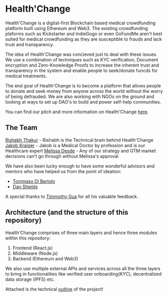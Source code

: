 # Health'Change

Health'Change is a digital-first Blockchain based medical crowdfunding platform built using Ethereum and Web3.
The existing crowdfunding plaforms such as Kickstarter and IndieGogo or even GoFundMe aren't best suited for medical crowdfunding as they are susceptible to frauds and lack trust and transparency.

The idea of Health'Change was concieved just to deal with these issues.
We use a combination of techniques such as KYC verification, Document encryption and Zero-Knowledge Proofs to increase the inherent trust and transparency in the system and enable people to seek/donate funcds for medical treatments.

The end goal of Health'Change is to become a platform that allows people to donate and seek money from anyone across the world without the worry of being defrauded. We are also working with NGOs on the ground and looking at ways to set up DAO's to build and power self-help communities.

You can find our pitch and more information on Health'Change [here](https://youtu.be/8fzt4T8l58g?t=3892).

## The Team
[Rishabh Thakur](https://www.linkedin.com/in/rishabhmthakur/) - Rishabh is the Technical brain behind Health'Change
[Jakob Kraiger](https://www.linkedin.com/in/jakobkraiger/) - Jakob is a Medical Doctor by profession and is our Healthcare expert
[Melissa Desde](https://www.linkedin.com/in/melissadesde/) - Any of our strategy and GTM market decisions can't go through without Melissa's approval

We have also been lucky enough to have some wonderful advisors and mentors who have helped us from the point of ideation:
- [Tommaso Di Bartolo](https://www.linkedin.com/in/tommasodibartolo/)
- [Dan Shields](https://www.linkedin.com/in/danwshields/)

A special thanks to [Timmothy Gua](https://www.linkedin.com/in/timothy-guo-94507016a/) for all his valuable feedback.

## Architecture (and the structure of this repository)

Health'Change comprises of three main layers and hence three modules within this repository:

1. Frontend (React.js)
2. Middleware (Node.js)
3. Backend (Ethereum and Web3)

We also use multiple external APIs and services across all the three layers to bring in functionalities like verified user onboarding(KYC), decentralized data storage (IPFS) etc.

Attached is the technical [outline](https://docs.google.com/presentation/d/17XXRjMX2dbrFuFDQlHGtZL6sNJm5_E_VTPbnb6VzdhQ/edit?usp=sharing) of the project!


